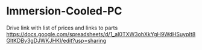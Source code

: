 # Immersion-Cooled-PC


Drive link with list of prices and links to parts
https://docs.google.com/spreadsheets/d/1_aI0TXW3ohXkYgH9WdHSuypIt8GltKDBv3gDJWKJHKI/edit?usp=sharing
